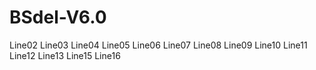 # BSdel-V6.0
Line02
Line03
Line04
Line05
Line06
Line07
Line08
Line09
Line10
Line11
Line12
Line13
Line15
Line16

